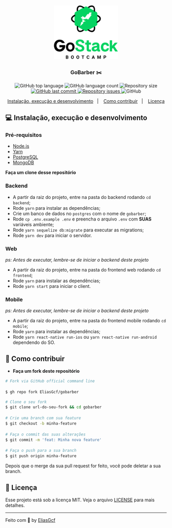 <h1 align="center">
	<img alt="GoStack" src=".github/GoStackLogo.png" width="200px" />
</h1>

<h3 align="center">
  GoBarber ✂️
</h3>

<p align="center">
  <img alt="GitHub top language" src="https://img.shields.io/github/languages/top/EliasGcf/gobarber">
  
  <img alt="GitHub language count" src="https://img.shields.io/github/languages/count/EliasGcf/gobarber">
  
  <img alt="Repository size" src="https://img.shields.io/github/repo-size/EliasGcf/gobarber">
  
  <a href="https://github.com/EliasGcf/gobarber/commits/master">
    <img alt="GitHub last commit" src="https://img.shields.io/github/last-commit/EliasGcf/gobarber">
  </a>
  
  <a href="https://github.com/EliasGcf/gobarber/issues">
    <img alt="Repository issues" src="https://img.shields.io/github/issues/EliasGcf/gobarber">
  </a>
  
  <img alt="GitHub" src="https://img.shields.io/github/license/EliasGcf/gobarber">
</p>

<p align="center">
  <a href="#-instalação-execução-e-desenvolvimento">Instalação, execução e desenvolvimento</a>&nbsp;&nbsp;&nbsp;|&nbsp;&nbsp;&nbsp;
  <a href="#-como-contribuir">Como contribuir</a>&nbsp;&nbsp;&nbsp;|&nbsp;&nbsp;&nbsp;
  <a href="#-licença">Licença</a>
</p>

## 💻 Instalação, execução e desenvolvimento

### Pré-requisitos

- [Node.js](https://nodejs.org/en/)
- [Yarn](https://yarnpkg.com/)
- [PostgreSQL](https://www.postgresql.org/)
- [MongoDB](https://www.mongodb.com/)

**Faça um clone desse repositório**

### Backend

- A partir da raiz do projeto, entre na pasta do backend rodando `cd backend`;
- Rode `yarn` para instalar as dependências;
- Crie um banco de dados no `postgres` com o nome de `gobarber`;
- Rode `cp .env.example .env` e preencha o arquivo `.env` com **SUAS** variáveis ambiente;
- Rode `yarn sequelize db:migrate` para executar as migrations;
- Rode `yarn dev` para iniciar o servidor.

### Web

_ps: Antes de executar, lembre-se de iniciar o backend deste projeto_

- A partir da raiz do projeto, entre na pasta do frontend web rodando `cd frontend`;
- Rode `yarn` para instalar as dependências;
- Rode `yarn start` para iniciar o client.

### Mobile

_ps: Antes de executar, lembre-se de iniciar o backend deste projeto_

- A partir da raiz do projeto, entre na pasta do frontend mobile rodando `cd mobile`;
- Rode `yarn` para instalar as dependências;
- Rode `yarn react-native run-ios` ou `yarn react-native run-android` dependendo do SO.

## 🤔 Como contribuir

- **Faça um fork deste repositório**

```bash
# Fork via GitHub official command line

$ gh repo fork EliasGcf/gobarber
```

```bash
# Clone o seu fork
$ git clone url-do-seu-fork && cd gobarber

# Crie uma branch com sua feature
$ git checkout -b minha-feature

# Faça o commit das suas alterações
$ git commit -m 'feat: Minha nova feature'

# Faça o push para a sua branch
$ git push origin minha-feature
```

Depois que o merge da sua pull request for feito, você pode deletar a sua branch.

## 📝 Licença

Esse projeto está sob a licença MIT. Veja o arquivo [LICENSE](LICENSE) para mais detalhes.

---

Feito com 💜 by [EliasGcf](https://www.linkedin.com/in/eliasgcf/)
